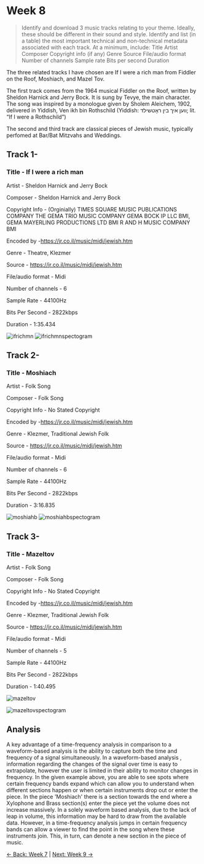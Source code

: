 # Week 8
> Identify and download 3 music tracks relating to your theme. Ideally, these should be different in their sound and style.
Identify and list (in a table) the most important technical and non-technical metadata associated with each track. At a minimum, include:
Title
Artist
Composer
Copyright info (if any)
Genre
Source
File/audio format
Number of channels
Sample rate
Bits per second
Duration

The three related tracks I have chosen are If I were a rich man from Fiddler on the Roof, Moshiach, and Mazel Tov. 

The first track comes from the 1964 musical Fiddler on the Roof, written by Sheldon Harnick and Jerry Bock. It is sung by Tevye, the main character. The song was inspired by a monologue given by Sholem Aleichem, 1902, delivered in Yiddish, Ven ikh bin Rothschild (Yiddish: װען איך בין ראָטשילד; lit. “If I were a Rothschild”)

The second and third track are classical pieces of Jewish music, typically perfomed at Bar/Bat Mitzvahs and Weddings.

## Track 1-

### Title - If I were a rich man

Artist - Sheldon Harnick and Jerry Bock

Composer - Sheldon Harnick and Jerry Bock

Copyright Info - 
(Orginially)
TIMES SQUARE MUSIC PUBLICATIONS COMPANY THE GEMA
TRIO MUSIC COMPANY GEMA
BOCK IP LLC BMI, GEMA
MAYERLING PRODUCTIONS LTD BMI
R AND H MUSIC COMPANY BMI

Encoded by -https://jr.co.il/music/midi/jewish.htm

Genre - Theatre, Klezmer

Source - https://jr.co.il/music/midi/jewish.htm

File/audio format - Midi

Number of channels - 6

Sample Rate - 44100Hz

Bits Per Second - 2822kbps

Duration - 1:35.434


![ifrichmn](https://github.com/user-attachments/assets/b62d542e-979e-4018-823d-0db1d43e343e)
![ifrichmnspectogram](https://github.com/user-attachments/assets/3273b68d-d1b6-46b0-b06d-a736558757e5)
## Track 2-

### Title - Moshiach

Artist - Folk Song

Composer - Folk Song

Copyright Info - 
No Stated Copyright

Encoded by -https://jr.co.il/music/midi/jewish.htm

Genre - Klezmer, Traditional Jewish Folk

Source - https://jr.co.il/music/midi/jewish.htm

File/audio format - Midi

Number of channels - 6

Sample Rate - 44100Hz

Bits Per Second - 2822kbps

Duration - 3:16.835

![moshiahb](https://github.com/user-attachments/assets/4f6c8b95-2dca-4f17-b3b9-a715d2c5727d)
![moshiahbspectogram](https://github.com/user-attachments/assets/21c5245e-dd28-4084-bc13-6e00531f28ae)


## Track 3-

### Title - Mazeltov

Artist - Folk Song

Composer - Folk Song

Copyright Info - 
No Stated Copyright

Encoded by -https://jr.co.il/music/midi/jewish.htm

Genre - Klezmer, Traditional Jewish Folk

Source - https://jr.co.il/music/midi/jewish.htm

File/audio format - Midi

Number of channels - 5

Sample Rate - 44100Hz

Bits Per Second - 2822kbps

Duration - 1:40.495

![mazeltov](https://github.com/user-attachments/assets/fba19741-05f0-4052-a35a-f223d00bc031)

![mazeltovspectogram](https://github.com/user-attachments/assets/249764a3-5a3e-4d0a-8155-0ac0b1a09dbc)

## Analysis
A key advantage of a time-frequency analysis in comparison to a waveform-based analysis is the ability to capture both the time and frequency of a signal simultaneously. In a waveform-based analysis , information regarding the changes of the signal over time is easy to extrapolate, however the user is limited in their ability to monitor changes in frequency. In the given example above, you are able to see spots where certain frequency bands expand which can allow you to understand when different sections happen or when certain instruments drop out or enter the piece. In the piece 'Moshiach' there is a section towards the end where a Xylophone and Brass section(s) enter the piece yet the volume does not increase massively. In a solely waveform based analysis, due to the lack of leap in volume, this information may be hard to draw from the available data. However, in a time-frequency analysis jumps in certain frequency bands can allow a viewer to find the point in the song where these instruments join. This, in turn, can denote a new section in the piece of music.

[← Back: Week 7](page7.md) | [Next: Week 9 →](page9.md)
